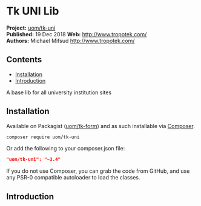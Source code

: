 # Tk UNI Lib 

__Project:__ [uom/tk-uni](http://packagist.org/packages/uom/tk-uni)  
__Published:__ 19 Dec 2018
__Web:__ <http://www.tropotek.com/>  
__Authors:__ Michael Mifsud <http://www.tropotek.com/>  
  
## Contents

- [Installation](#installation)
- [Introduction](#introduction)

A base lib for all university institution sites

## Installation

Available on Packagist ([uom/tk-form](http://packagist.org/packages/uom/tk-uni))
and as such installable via [Composer](http://getcomposer.org/).

```bash
composer require uom/tk-uni
```

Or add the following to your composer.json file:

```json
"uom/tk-uni": "~3.4"
```

If you do not use Composer, you can grab the code from GitHub, and use any
PSR-0 compatible autoloader to load the classes.

## Introduction


